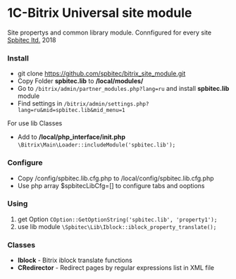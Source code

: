 # 1C-Bitrix Universal site module
Site propertys and common library module. Connfigured for every site 
[Spbitec ltd.](http://spbitec.ru "Spbitec ltd.") 2018

### Install
* git clone https://github.com/spbitec/bitrix_site_module.git
* Copy Folder **spbitec.lib** to **/local/modules/**
* Go to `/bitrix/admin/partner_modules.php?lang=ru` and install **spbitec.lib** module
* Find settings in `/bitrix/admin/settings.php?lang=ru&mid=spbitec.lib&mid_menu=1`

For use lib Classes
* Add to **/local/php_interface/init.php**
`\Bitrix\Main\Loader::includeModule('spbitec.lib');`

### Configure
* Copy /config/spbitec.lib.cfg.php to /local/config/spbitec.lib.cfg.php
* Use php array $spbitecLibCfg=[] to configure tabs and ooptions

### Using
1. get Option `COption::GetOptionString('spbitec.lib', 'property1');`
2. use lib module `\Spbitec\Lib\Iblock::iblock_property_translate();`

### Classes
- **Iblock** - Bitrix iblock translate functions
- **CRedirector** - Redirect pages by regular expressions list in XML file 
